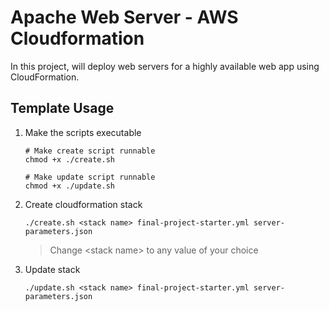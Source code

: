 # Apache Web Server - AWS Cloudformation

In this project, will deploy web servers for a highly available web app using CloudFormation.

## Template Usage
1. Make the scripts executable

    ```
    # Make create script runnable
    chmod +x ./create.sh

    # Make update script runnable
    chmod +x ./update.sh
    ```

2. Create cloudformation stack
   ```
   ./create.sh <stack name> final-project-starter.yml server-parameters.json
   ```
   > Change \<stack name\> to any value of your choice

3. Update stack
   ```
   ./update.sh <stack name> final-project-starter.yml server-parameters.json
   ```

